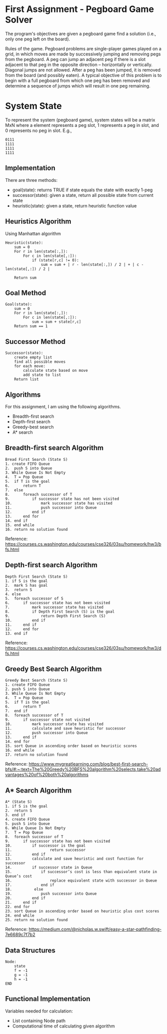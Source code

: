 # First Assignment - Pegboard Game Solver 
The program's objectives are given a pegboard game find a solution (i.e., only one peg left on the board). 

Rules of the game. Pegboard problems are single-player games played on a grid, in which moves are made by successively jumping and removing pegs from the pegboard. A peg can jump an adjacent peg if there is a slot adjacent to that peg in the opposite direction – horizontally or vertically. Diagonal jumps are not allowed. After a peg has been jumped, it is removed from the board (and possibly eaten). A typical objective of this problem is to begin with a full pegboard from which one peg has been removed and determine a sequence of jumps which will result in one peg remaining. 

# System State
To represent the system (pegboard game), system states will be a matrix MxN where a element represents a peg slot, 1 represents a peg in slot, and 0 represents no peg in slot. E.g., 
```
0111
1111
1111
1111
```

## Implementation
There are three methods: 
- goal(state): returns TRUE if state equals the state with exactly 1-peg
- successor(state): given a state, return all possible state from current state 
- heuristic(state): given a state, return heuristic function value

## Heuristics Algorithm
Using Manhattan algorithm
```
Heuristic(state):
    sum = 0
    For r in len(state[:,]):
        For c in len(state[,:]):
            if (state[r,c] != 0):
                sum = sum + | r - len(state[:,]) / 2 | + | c - len(state[,:]) / 2 |

    Return sum  
```

## Goal Method
```
Goal(state):
    sum = 0
    For r in len(state[:,]):
        For c in len(state[,:]):
            sum = sum + state[r,c] 
    Return sum == 1 
```
## Successor Method
```
Successor(state):
    create empty list 
    find all possible moves
    for each move:
        calculate state based on move
        add state to list
    Return list
```

## Algorithms
For this assignment, I am using the following algorithms. 
- Breadth-first search
- Depth-first search
- Greedy-best search
- A* search

## Breadth-first search Algorithm
```
Bread First Search (State S)
1. create FIFO Queue
2.  push S into Queue 
3. While Queue Is Not Empty
4. 	T = Pop Queue
5. 	if T is the goal
6.		return T
7.	else
8.		foreach successor of T
9.			if successor state has not been visited
10.				mark successor state has visited
11.				push successor into Queue
12.			end if
13.		end for
14.	end if
15. end while
16. return no solution found
```

Reference: https://courses.cs.washington.edu/courses/cse326/03su/homework/hw3/bfs.html 

## Depth-first search Algorithm
```
Depth First Search (State S)
1. if S is the goal
2. 	mark S has goal
3.	return S
4. else
5. 	foreach successor of S 
6. 		if successor state has not been visited
7.			mark successor state has visited
8.			if Depth First Search (S) is the goal
9.				return Depth First Search (S)
10.			end if
11.		end if
12. 	end for
13. end if
```
Reference: https://courses.cs.washington.edu/courses/cse326/03su/homework/hw3/dfs.html 

## Greedy Best Search Algorithm
```
Greedy Best Search (State S)
1. create FIFO Queue
2. push S into Queue
3. While Queue Is Not Empty
4. 	T = Pop Queue
5. 	if T is the goal
6.		return T
7.	end if
8.	foreach successor of T
9.		if successor state not visited
10.			mark successor state has visited
11.			calculate and save heuristic for successor
12.			push successor into Queue
13.		end if
14.	end for
15.	sort Queue in ascending order based on heuristic scores 
16. end while
17. return no solution found 	
```
Reference: https://www.mygreatlearning.com/blog/best-first-search-bfs/#:~:text=The%20Greedy%20BFS%20algorithm%20selects,take%20advantages%20of%20both%20algorithms

## A* Search Algorithm
```
A* (State S)
1. if S is the goal
2. 	return S
3. end if
4. create FIFO Queue
5. push S into Queue 
6. While Queue Is Not Empty
7. 	T = Pop Queue
8.	foreach successor of T
9.		if successor state has not been visited
10.			if successor is the goal
11. 				return successor
12.		 	end if
13.			calculate and save heuristic and cost function for successor
14.			if successor state in Queue
15.				if successor’s cost is less than equivalent state in Queue’s cost
16.					replace equivalent state with successor in Queue
17.				end if
18.			 else
19.				push successor into Queue
20.			end if
21.		end if
22.	end for
23.	sort Queue in ascending order based on heuristic plus cost scores
24. end while
25. return no solution found

```
Reference: https://medium.com/@nicholas.w.swift/easy-a-star-pathfinding-7e6689c7f7b2

## Data Structures
```
Node:
    state
    f = -1
    g = -1
    h = -1
END
```

## Functional Implementation
Variables needed for calculation:
- List containing Node path
- Computational time of calculating given algorithm